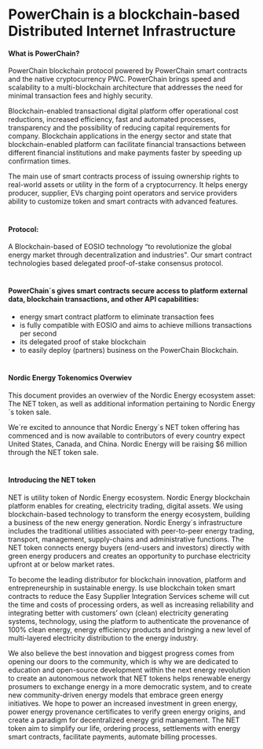 
# PowerChain is a blockchain-based Distributed Internet Infrastructure




#### What is PowerChain?

PowerChain blockchain protocol powered by PowerChain smart contracts and the native cryptocurrency PWC. PowerChain brings speed and scalability to a multi-blockchain architecture that addresses the need for minimal transaction fees and highly security.

Blockchain-enabled transactional digital platform offer operational cost reductions, increased efficiency, fast and automated processes, transparency and the possibility of reducing capital requirements for company. Blockchain applications in the energy sector and state that blockchain-enabled platform can facilitate financial transactions between different financial institutions and make payments faster by speeding up confirmation times. 

The main use of smart contracts process of issuing ownership rights to real-world assets or utility in the form of a cryptocurrency. It helps energy producer, supplier, EVs charging point operators and  service providers ability to customize token and smart contracts with advanced features.




#
#### Protocol: 

A Blockchain-based of EOSIO technology “to revolutionize the global energy market through decentralization and industries". Our smart contract technologies based delegated proof-of-stake consensus protocol. 



#
#### PowerChain´s gives smart contracts secure access to platform external data, blockchain transactions, and other API capabilities:

- energy smart contract platform to eliminate transaction fees 
- is fully compatible with EOSIO and aims to achieve millions transactions per second
- its delegated proof of stake blockchain 
- to easily deploy (partners) business on the PowerChain Blockchain.


#
#### Nordic Energy Tokenomics Overwiev

This document provides an overwiev of the Nordic Energy ecosystem asset: The NET token, as well as additional information pertaining to Nordic Energy´s token sale.

We´re excited to announce that Nordic Energy´s NET token offering has commenced and is now available to contributors of every country expect United States, Canada, and China. Nordic Energy will be raising $6 million through the NET token sale.

#
#### Introducing the NET token

NET is utility token of Nordic Energy ecosystem. Nordic Energy blockchain platform enables for creating, electricity trading, digital assets. We using blockchain-based technology to transform the energy ecosystem, building a business of the new energy generation. Nordic Energy´s infrastructure includes the traditional utilities associated with peer-to-peer energy trading, transport, management, supply-chains and administrative functions. The NET token connects energy buyers (end-users and investors) directly with green energy producers and creates an opportunity to purchase electricity upfront at or below market rates.

To become the leading distributor for blockchain innovation, platform and entrepreneurship in sustainable energy. Is use blockchain token smart contracts to reduce the Easy Supplier Integration Services scheme will cut the time and costs of processing orders, as well as increasing reliability and integrating better with customers’ own (clean) electricity generating systems, technology, using the platform to authenticate the provenance of 100% clean energy, energy efficiency products and bringing a new level of multi-layered electricity distribution to the energy industry.

We also believe the best innovation and biggest progress comes from opening our doors to the community, which is why we are dedicated to education and open-source development within the next energy revolution to create an autonomous network that NET tokens helps renewable energy prosumers to exchange energy in a more democratic system, and to create new community-driven energy models that embrace green energy initiatives. We hope to power an increased investment in green energy, power energy provenance certificates to verify green energy origins, and create a paradigm for decentralized energy grid management. The NET token aim to simplify our life, ordering process, settlements with energy smart contracts, facilitate payments, automate billing processes.


